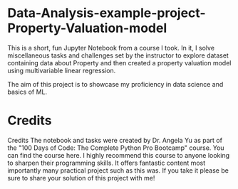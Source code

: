 # Data-Analysis-example-project-Property-Valuation-model

This is a short, fun Jupyter Notebook from a course I took. In it, I solve miscellaneous tasks and challenges set by the instructor to explore dataset containing data about Property and then created a property valuation model using multivariable linear regression. 

The aim of this project is to showcase my proficiency in data science and basics of ML.

# Credits

Credits The notebook and tasks were created by Dr. Angela Yu as part of the "100 Days of Code: The Complete Python Pro Bootcamp" course. You can find the course here. I highly recommend this course to anyone looking to sharpen their programming skills. It offers fantastic content most importantly many practical project such as this was. If you take it please be sure to share your solution of this project with me!
